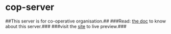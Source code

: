 # cop-server

##This server is for co-operative organisation.##
###Read: [the doc](https://docs.google.com/document/d/1ys2TfHhnZZNF_n8kAk1zAmxzE5wUn3Iam4hgAH1RJjk/edit?usp=sharing) to know about this server.###
###visit the [site](https://cop-server-nirimonpc-gmailcom.vercel.app/) to live preview.###

